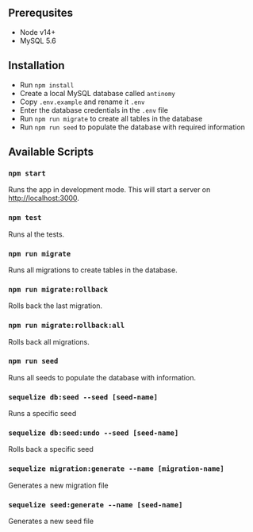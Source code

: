 ## Prerequsites
- Node v14+
- MySQL 5.6

## Installation

- Run `npm install`
- Create a local MySQL database called `antinomy`
- Copy `.env.example` and rename it `.env`
- Enter the database credentials in the `.env` file
- Run `npm run migrate` to create all tables in the database
- Run `npm run seed` to populate the database with required information

## Available Scripts

### `npm start`

Runs the app in development mode. This will start a server on [http://localhost:3000](http://localhost:3000).

### `npm test`

Runs al the tests.

### `npm run migrate`

Runs all migrations to create tables in the database.

### `npm run migrate:rollback`

Rolls back the last migration.

### `npm run migrate:rollback:all`

Rolls back all migrations.

### `npm run seed`

Runs all seeds to populate the database with information.

### `sequelize db:seed --seed [seed-name]` 

Runs a specific seed

### `sequelize db:seed:undo --seed [seed-name]` 

Rolls back a specific seed

### `sequelize migration:generate --name [migration-name]`

Generates a new migration file

### `sequelize seed:generate --name [seed-name]`

Generates a new seed file
